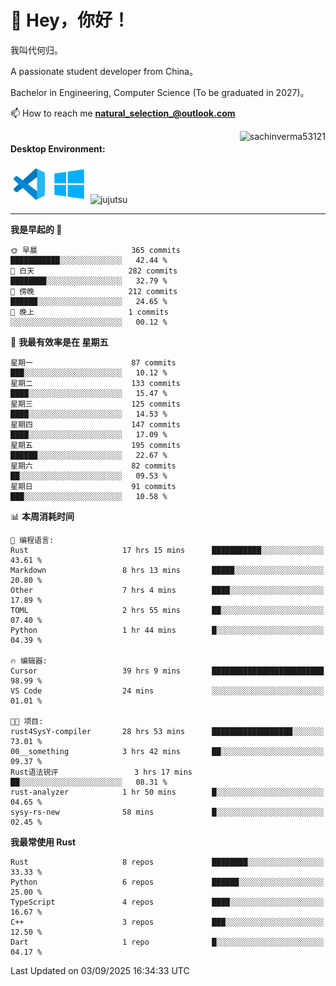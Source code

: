 # 👋 Hey，你好！

我叫代何归。

A passionate student developer from China。

Bachelor in Engineering, Computer Science (To be graduated in 2027)。

📫 How to reach me **natural_selection_@outlook.com**

<div style="display: flex; justify-content: space-between; align-items: flex-start;">
  <div>
    <h4>Desktop Environment: </h4>
    <span>
      <img style="margin: auto;" src="https://raw.githubusercontent.com/sachinverma53121/sachinverma53121/master/icons/vsc.png" alt=vs width="60" height="60"/>
      <img style="margin: auto;" src="https://raw.githubusercontent.com/sachinverma53121/sachinverma53121/master/icons/win10.png" alt=windows10 width="60" height="60"/>
      <img style="margin: auto;" src="https://img2023.cnblogs.com/blog/3292968/202505/3292968-20250515084111916-1835883071.png" alt=jujutsu width="60" height="60"/>
    </span>
  </div>
  <div>
    <img style="margin: auto;" src=https://github-readme-stats.vercel.app/api?username=Natural-selection1&show_icons=true alt=sachinverma53121 />
  </div>
</div>

---

<!--START_SECTION:waka-->
**我是早起的 🐤** 

```text
🌞 早晨                     365 commits         ███████████░░░░░░░░░░░░░░   42.44 % 
🌆 白天                     282 commits         ████████░░░░░░░░░░░░░░░░░   32.79 % 
🌃 傍晚                     212 commits         ██████░░░░░░░░░░░░░░░░░░░   24.65 % 
🌙 晚上                     1 commits           ░░░░░░░░░░░░░░░░░░░░░░░░░   00.12 % 
```
📅 **我最有效率是在 星期五** 

```text
星期一                      87 commits          ███░░░░░░░░░░░░░░░░░░░░░░   10.12 % 
星期二                      133 commits         ████░░░░░░░░░░░░░░░░░░░░░   15.47 % 
星期三                      125 commits         ████░░░░░░░░░░░░░░░░░░░░░   14.53 % 
星期四                      147 commits         ████░░░░░░░░░░░░░░░░░░░░░   17.09 % 
星期五                      195 commits         ██████░░░░░░░░░░░░░░░░░░░   22.67 % 
星期六                      82 commits          ██░░░░░░░░░░░░░░░░░░░░░░░   09.53 % 
星期日                      91 commits          ███░░░░░░░░░░░░░░░░░░░░░░   10.58 % 
```


📊 **本周消耗时间** 

```text
💬 编程语言: 
Rust                     17 hrs 15 mins      ███████████░░░░░░░░░░░░░░   43.61 % 
Markdown                 8 hrs 13 mins       █████░░░░░░░░░░░░░░░░░░░░   20.80 % 
Other                    7 hrs 4 mins        ████░░░░░░░░░░░░░░░░░░░░░   17.89 % 
TOML                     2 hrs 55 mins       ██░░░░░░░░░░░░░░░░░░░░░░░   07.40 % 
Python                   1 hr 44 mins        █░░░░░░░░░░░░░░░░░░░░░░░░   04.39 % 

🔥 编辑器: 
Cursor                   39 hrs 9 mins       █████████████████████████   98.99 % 
VS Code                  24 mins             ░░░░░░░░░░░░░░░░░░░░░░░░░   01.01 % 

🐱‍💻 项目: 
rust4SysY-compiler       28 hrs 53 mins      ██████████████████░░░░░░░   73.01 % 
00__something            3 hrs 42 mins       ██░░░░░░░░░░░░░░░░░░░░░░░   09.37 % 
Rust语法锐评                 3 hrs 17 mins       ██░░░░░░░░░░░░░░░░░░░░░░░   08.31 % 
rust-analyzer            1 hr 50 mins        █░░░░░░░░░░░░░░░░░░░░░░░░   04.65 % 
sysy-rs-new              58 mins             █░░░░░░░░░░░░░░░░░░░░░░░░   02.45 % 
```

**我最常使用 Rust** 

```text
Rust                     8 repos             ████████░░░░░░░░░░░░░░░░░   33.33 % 
Python                   6 repos             ██████░░░░░░░░░░░░░░░░░░░   25.00 % 
TypeScript               4 repos             ████░░░░░░░░░░░░░░░░░░░░░   16.67 % 
C++                      3 repos             ███░░░░░░░░░░░░░░░░░░░░░░   12.50 % 
Dart                     1 repo              █░░░░░░░░░░░░░░░░░░░░░░░░   04.17 % 
```




 Last Updated on 03/09/2025 16:34:33 UTC
<!--END_SECTION:waka-->
